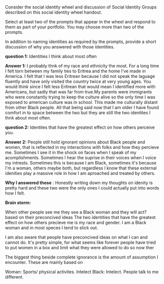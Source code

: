 Consider the social identity wheel and discussion of Social Identity Groups described on this social identity wheel handout. 

Select at least two of the prompts that appear in the wheel and respond to them as part of your portfolio. You may choose more than two of the prompts. 

In addition to naming identities as required by the prompts, provide a short discussion of why you answered with those identities.


**question 1:** Identities I think about most often

**Answer 1:** I probably thnk of my race and ethnicity the most. For a long time I felt torn between my family ties to Eritrea and the home I've made in America. I felt that I was less Eritrean because I did not speak the laguage fluently and have only visited the country twice at very young ages. 
You would think since I felt less Eritrean that would mean I identified more with Americans, but sadly that was far from true.My parents were immigrants who were constantly trying to keep the culture alive so the only time I was exposed to american culture was in school. This made me culturally distant from other Black people. 
All that being said now that I am older I have found comfort in to space between the two but they are still the two identites I thnk about most often.

**question 2:** Identites that have the greatest effect on how others perceive you.

**Answer 2:** People still hold ignorant opinions about Black people and women, that is reflected in my interactions with folks and how they percieve me. 
  Sometimes I see it in the shock on faces when I speak of my acomplishments.
  Sometimes I hear the suprise in their voices when I voice my intrests.
  Sometimes this is because I am Black, sometimes it's because I'm a woman, others maybe both, but regardless I know that these external idenities play a massive role in how I am aproached and treated by others.
  
  **Why I answered these** : Honestly writing down my thoughts on idenity is pretty hard and these two were the only ones I could actually put into words how I felt.
  
  
  
 **Brain storm:**
  

  When other people see me they see a Black woman and they will act? based on their preconcived ideas
  The two identities that have the greatest effect on how others precieve me is my race and gender. I am a Black woman and in most speces I tend to stick out. 
  
  I am also aware that people have preconcived ideas on what I can and cannot do.
  It's pretty simple, for what seems like forever people have tried to put women in a box and limit what they were allowed to do so now ther
  
  The biggest thing beside complete ignorance is the amount of assumption I encounter. These are mainly based on 
  
  Woman: Sports/ physical activites. Intelect
  Black: Intelect. People talk to me different. 
  
  
 



